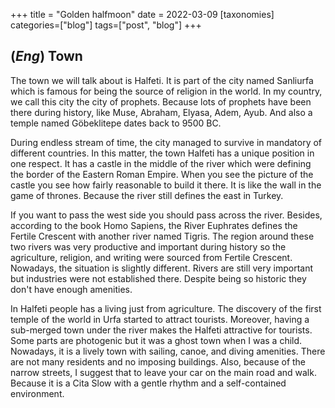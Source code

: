 +++
title = "Golden halfmoon"
date = 2022-03-09
[taxonomies]
categories=["blog"]
tags=["post", "blog"]
+++

## (*Eng*) Town

The town we will talk about is Halfeti. It is part of the city named Sanliurfa which is famous for being the source of religion in the world. In my country, we call this city the city of prophets. Because lots of prophets have been there during history, like Muse, Abraham, Elyasa, Adem, Ayub. And also a temple named Göbeklitepe dates back to 9500 BC. 

During endless stream of time, the city managed to survive in mandatory of different countries. In this matter, the town Halfeti has a unique position in one respect. It has a castle in the middle of the river which were defining the border of the Eastern Roman Empire. When you see the picture of the castle you see how fairly reasonable to build it there. It is like the wall in the game of thrones. Because the river still defines the east in Turkey.

If you want to pass the west side you should pass across the river. Besides, according to the book Homo Sapiens, the River Euphrates defines the Fertile Crescent with another river named Tigris. The region around these two rivers was very productive and important during history so the agriculture, religion, and writing were sourced from Fertile Crescent. Nowadays, the situation is slightly different. Rivers are still very important but industries were not established there. Despite being so historic they don't have enough amenities. 

In Halfeti people has a living just from agriculture. The discovery of the first temple of the world in Urfa started to attract tourists. Moreover, having a sub-merged town under the river makes the Halfeti attractive for tourists. Some parts are photogenic but it was a ghost town when I was a child. Nowadays, it is a lively town with sailing, canoe, and diving amenities. There are not many residents and no imposing buildings. Also, because of the narrow streets, I suggest that to leave your car on the main road and walk. Because it is a Cita Slow with a gentle rhythm and a self-contained environment.